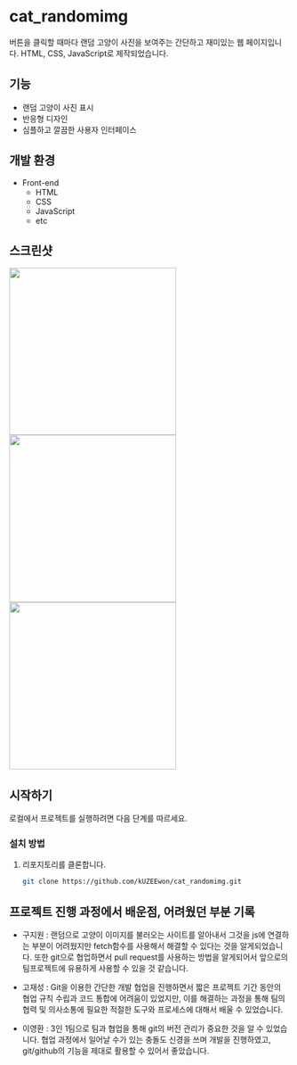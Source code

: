 # cat_randomimg

버튼을 클릭할 때마다 랜덤 고양이 사진을 보여주는 간단하고 재미있는 웹 페이지입니다. HTML, CSS, JavaScript로 제작되었습니다.

## 기능

- 랜덤 고양이 사진 표시
- 반응형 디자인
- 심플하고 깔끔한 사용자 인터페이스

## 개발 환경
- Front-end
    - HTML
    - CSS
    - JavaScript
    - etc

## 스크린샷
<img src = "https://github.com/kUZEEwon/cat_randomimg/assets/97424144/19803228-2852-4af3-a844-8cb991df175c" width=300 height=300>
<img src = "https://github.com/kUZEEwon/cat_randomimg/assets/97424144/d3bb80c1-9eef-42d6-be5a-3f25af8d9185" width=300 height=300>
<img src = "https://github.com/kUZEEwon/cat_randomimg/assets/97424144/326686db-1958-4237-b0ee-2e88299a66ba" width=300 height=300>


## 시작하기

로컬에서 프로젝트를 실행하려면 다음 단계를 따르세요.

### 설치 방법

1. 리포지토리를 클론합니다.
   ```sh
   git clone https://github.com/kUZEEwon/cat_randomimg.git

## 프로젝트 진행 과정에서 배운점, 어려웠던 부분 기록

- 구지원 : 랜덤으로 고양이 이미지를 불러오는 사이트를 알아내서 그것을 js에 연결하는 부분이 어려웠지만 fetch함수를 사용해서 해결할 수 있다는 것을 알게되었습니다. 또한 git으로 협업하면서 pull request를 사용하는 방법을 알게되어서 앞으로의 팀프로젝트에 유용하게 사용할 수 있을 것 같습니다.

- 고재성 : Git을 이용한 간단한 개발 협업을 진행하면서 짧은 프로젝트 기간 동안의 협업 규칙 수립과 코드 통합에 어려움이 있었지만, 이를 해결하는 과정을 통해 팀의 협력 및 의사소통에 필요한 적절한 도구와 프로세스에 대해서 배울 수 있었습니다.

- 이영환 : 3인 1팀으로 팀과 협업을 통해 git의 버전 관리가 중요한 것을 알 수 있었습니다. 협업 과정에서 일어날 수가 있는 충돌도 신경을 쓰며 개발을 진행하였고, git/github의 기능을 제대로 활용할 수 있어서 좋았습니다.

